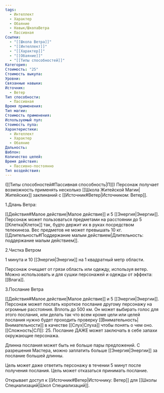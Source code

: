 ```yaml
---
tags:
  - Интеллект
  - Характер
  - Обаяние
  - Навык/ШколаВетра
  - Пассивная
Ссылки:
  - "[[Школа Ветра]]"
  - "[[Интеллект]]"
  - "[[Характер]]"
  - "[[Обаяние]]"
  - "[[Типы способностей]]"
Категория: 
Стоимость: "25"
Стоимость выкупа: 
Уровни: 
Связанные навыки: 
Источник:
  - Ветер
Тип способности:
  - Пассивная
Время применения: 
Тип магии: 
Стоимость применения: 
Используемый пул: 
Стоимость пула: 
Характеристики:
  - Интеллект
  - Характер
  - Обаяние
Дальность: 
Шаблон: 
Количество целей: 
Время действия:
  - Пассивно-постоянно
Тип воздействия:
---
```

([[Типы способностей#Пассивная способность|П]]) Персонаж получает возможность применять несколько [[Школа Житейской Магии|Житейских]] заклинаний с [[Источник#Ветер|Источником: Ветер]].

1.Длань Ветра: 

[[Действия#Малое действие|Малое действие]] и 5 [[Энергия|Энергии]]. Персонаж может пользоваться предметами на расстоянии до 5 [[Клетка|Клеток]] так, будто держит их в руках посредством телекинеза. Вес предметов не может превышать 10 кг.
[[Длительность#Поддержание малым действием|Длительность: поддержание малым действием]].

2.Чистка Ветром

1 минута и 10 [[Энергия|Энергии]] на 1 квадратный метр области. 

Персонаж очищает от грязи область или одежду, используя ветер. Можно использовать и для сушки персонажей и одежды от эффекта: [[Влага]]. 

3.Послание Ветра

[[Действия#Малое действие|Малое действие]] и 5 [[Энергия|Энергии]]. Персонаж может послать короткое послание другому персонажу на огромные расстояния. Вплоть до 500 км. Он может выбирать голос для этого послания, или делать так что всем кроме цели или целей послания нужно будет проходить проверку [[Внимательность|Внимательности]] в качестве [[Слух|Слуха]] чтобы понять о чем оно. [[Сложность|СЛ]]: 25. Послание ДАЖЕ может заключать в себе запахи окружающие персонажа. 

Длинна послания может быть не больше пары предложений. С разрешения Мастера, можно заплатить больше [[Энергия|Энергии]] за послание большей длинны. 

Цель может даже ответить персонажу в течении 5 минут после получения послания. Цель может отказаться принимать послание.

Открывает доступ к [[Источник#Ветер|Источнику: Ветер]] для [[Школы Специализаций|Школ Специализаций]]. 


